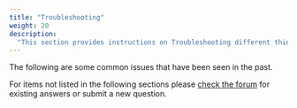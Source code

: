 ```yaml
---
title: "Troubleshooting"
weight: 20
description:
  "This section provides instructions on Troubleshooting different things of your drone"
---
```


The following are some common issues that have been seen in the past.

For items not listed in the following sections please
[check the forum](https://www.bellavrforum.org/) for existing answers or submit a new
question.
